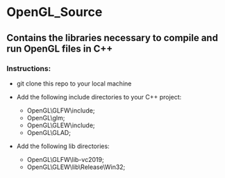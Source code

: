 # OpenGL_Source

## Contains the libraries necessary to compile and run OpenGL files in C++

### Instructions:

* git clone this repo to your local machine
* Add the following include directories to your C++ project:
    * OpenGL\GLFW\include;
    * OpenGL\glm;
    * OpenGL\GLEW\include;
    * OpenGL\GLAD;
    
* Add the following lib directories:
    * OpenGL\GLFW\lib-vc2019;
    * OpenGL\GLEW\lib\Release\Win32;
